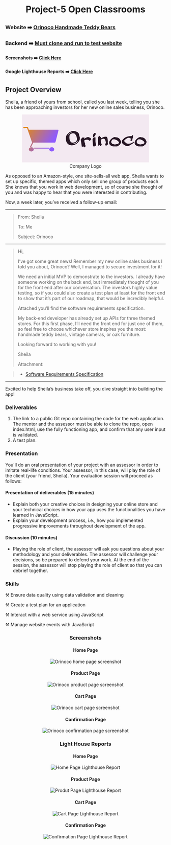 # <p align="center">Project-5 Open Classrooms</p>
### Website ➡️ [Orinoco Handmade Teddy Bears](https://jjoslin07.github.io/Project-5/index.html)
### Backend ➡️ [Must clone and run to test website](https://github.com/OpenClassrooms-Student-Center/JWDP5)
#### Screenshots ➡️ [Click Here](#screenshots) 
#### Google Lighthouse Reports ➡️ [Click Here](#lighthouse)
## Project Overview
<div>
  <p>Sheila, a friend of yours from school, called you last week, telling you she has been approaching investors for her new online sales business, Orinoco.</p>
<div align="center"> 
<figure class="image">
<img src="./images/orinoco-logo.png" height="150" width="400" alt="The Orinoco logo includes the company name and an image of a shopping cart."><br>
<figcaption>Company Logo</figcaption>
</figure>
</div>
 </div>
  <p>As opposed to an Amazon-style, one site-sells-all web app, Sheila wants to set up specific, themed apps which only sell one group of products each. She knows that you work in web development, so of course she thought of you and was happy to hear that you were interested in contributing.</p>
  <p>Now, a week later, you’ve received a follow-up email:</p>
 <hr>
 
> <p>From: Sheila</p>
> <p>To: Me</p>
> <p>Subject: Orinoco</p>

 <hr>

> <p>Hi,</p>
>  <p>I’ve got some great news! Remember my new online sales business I told you about, Orinoco? Well, I managed to secure investment for it!</p>
>  <p>We need an initial MVP to demonstrate to the investors. I already have someone working on the back end, but immediately thought of you for the front end after our conversation. The investors highly value testing, so if you could also create a test plan at least for the front end to show that it’s part of our roadmap, that would be incredibly helpful.</p>
>  <p>Attached you’ll find the software requirements specification.</p>
>  <p>My back-end developer has already set up APIs for three themed stores. For this first phase, I’ll need the front end for just one of them, so feel free to choose whichever store inspires you the most: handmade teddy bears, vintage cameras, or oak furniture.</p>
>  <p>Looking forward to working with you!</p>
>  <p>Sheila</p>
>  <p>Attachment: </p>
  
> - [Software Requirements Specification](https://s3-eu-west-1.amazonaws.com/course.oc-static.com/projects/Web+Developer+P5/WD+P5+Orinoco_requirements.pdf) 
<hr>
  
<p>Excited to help Sheila’s business take off, you dive straight into building the app!</p>

### Deliverables
1. The link to a public Git repo containing the code for the web application. The mentor and the assessor must be able to clone the repo, open index.html, use the fully functioning app, and confirm that any user input is validated.
2. A test plan.
### Presentation
You'll do an oral presentation of your project with an assessor in order to imitate real-life conditions. Your assessor, in this case, will play the role of the client (your friend, Sheila). Your evaluation session will proceed as follows:
#### Presentation of deliverables (15 minutes) 
- Explain both your creative choices in designing your online store and your technical choices in how your app uses the functionalities you have learned in JavaScript.
- Explain your development process, i.e., how you implemented progressive improvements throughout development of the app.
#### Discussion (10 minutes)
- Playing the role of client, the assessor will ask you questions about your methodology and your deliverables. 
The assessor will challenge your decisions, so be prepared to defend your work. At the end of the session, the assessor will stop playing the role of client so that you can debrief together.
### Skills
⚒  Ensure data quality using data validation and cleaning

⚒  Create a test plan for an application

⚒  Interact with a web service using JavaScript

⚒  Manage website events with JavaScript

<div align="center">
    <h3 id="screenshots"> Screenshots</h3>
  <h4> Home Page </h4>
<img src="https://user-images.githubusercontent.com/73438491/124791938-63f69d80-df01-11eb-8f7a-0ce7f6ae3a4e.png" alt="Orinoco home page screenshot" />
  <h4> Product Page </h4>
<img src="https://user-images.githubusercontent.com/73438491/124792723-1f1f3680-df02-11eb-87c2-19eb57919934.png" alt="Orinoco product page screenshot" />
  <h4>Cart Page</h4>
<img src="https://user-images.githubusercontent.com/73438491/124792877-470e9a00-df02-11eb-9c8b-bc6c85aa1429.png" alt="Orinoco cart page screenshot" />
  <h4>Confirmation Page</h4>
<img src="https://user-images.githubusercontent.com/73438491/124792918-555cb600-df02-11eb-9715-9cdc6e7abcdf.png" alt="Orinoco confirmation page screenshot" />
  <h3 id="lighthouse">Light House Reports</h3>
  <h4>Home Page</h4>
<img src="https://user-images.githubusercontent.com/73438491/124060114-31b8dd80-d9e1-11eb-926a-f8cd7dc7a57e.JPG" alt="Home Page Lighthouse Report" />
  <h4> Product Page</h4>
<img src="https://user-images.githubusercontent.com/73438491/124060246-7e9cb400-d9e1-11eb-8a65-af0bc07ec797.JPG" alt="Produt Page Lighthouse Report" />
  <h4> Cart Page </h4>
  <img src="https://user-images.githubusercontent.com/73438491/124060274-92481a80-d9e1-11eb-85a3-0d2162423ced.JPG" alt="Cart Page Lighthouse Report" />
  <h4> Confirmation Page</h4>
  <img src="https://user-images.githubusercontent.com/73438491/124060294-9a07bf00-d9e1-11eb-9ecb-80b54cf4c6fa.JPG" alt="Confirmation Page Lighthouse Report" />

</div>
